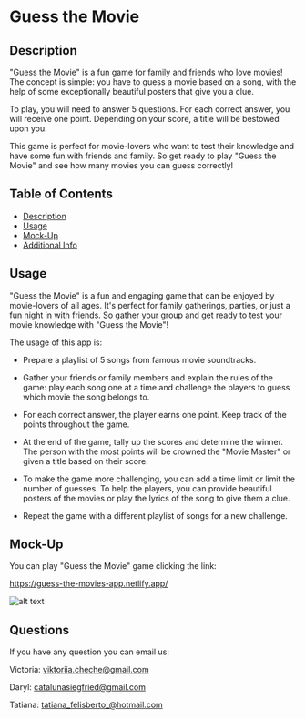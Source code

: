 # Guess the Movie

## Description

"Guess the Movie" is a fun game for family and friends who love movies! The concept is simple: you have to guess a movie based on a song, with the help of some exceptionally beautiful posters that give you a clue.

To play, you will need to answer 5 questions. For each correct answer, you will receive one point. Depending on your score, a title will be bestowed upon you.

This game is perfect for movie-lovers who want to test their knowledge and have some fun with friends and family. So get ready to play "Guess the Movie" and see how many movies you can guess correctly!

## Table of Contents

- [Description](#description)
- [Usage](#usage)
- [Mock-Up](#mock-up)
- [Additional Info](#questions)

## Usage 

"Guess the Movie" is a fun and engaging game that can be enjoyed by movie-lovers of all ages. It's perfect for family gatherings, parties, or just a fun night in with friends. So gather your group and get ready to test your movie knowledge with "Guess the Movie"!

The usage of this app is:

  - Prepare a playlist of 5 songs from famous movie soundtracks.

  - Gather your friends or family members and explain the rules of the game: play each song one at a time and challenge the players to guess which movie the song belongs to.

  - For each correct answer, the player earns one point. Keep track of the points throughout the game.

  - At the end of the game, tally up the scores and determine the winner. The person with the most points will be crowned the "Movie Master" or given a title based on their score.

  - To make the game more challenging, you can add a time limit or limit the number of guesses. To help the players, you can provide beautiful posters of the movies or play the lyrics of the song to give them a clue.

  - Repeat the game with a different playlist of songs for a new challenge.

## Mock-Up

You can play "Guess the Movie" game clicking the link:

https://guess-the-movies-app.netlify.app/

 ![alt text](https://github.com/MarilynWho/guess-the-movie-app/blob/main/src/images/React%20App.gif?raw=true)

## Questions

If you have any question you can email us:

Victoria: viktoriia.cheche@gmail.com
 
Daryl: catalunasiegfried@gmail.com

Tatiana: tatiana_felisberto_@hotmail.com



